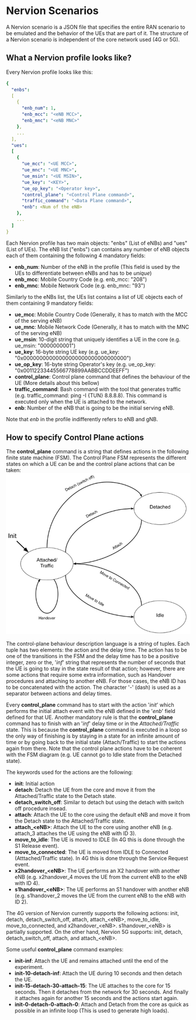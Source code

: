 # Nervion Scenarios

A Nervion scenario is a JSON file that specifies the entire RAN scenario to be emulated and the behavior of the UEs that are part of it. The structure of a Nervion scenario is independent of the core network used (4G or 5G).

## What a Nervion profile looks like?

Every Nervion profile looks like this:

```yaml
{
  "enbs":
  [
    {
      "enb_num": 1,
      "enb_mcc": "<eNB MCC>",
      "enb_mnc": "<eNB MNC>"
    },
    ...
  ],
  "ues":
  [
    {
      "ue_mcc": "<UE MCC>",
      "ue_mnc": "<UE MNC>",
      "ue_msin": "<UE MSIN>",
      "ue_key": "<KEY>",
      "ue_op_key": "<Operator key>",
      "control_plane": "<Control Plane command>",
      "traffic_command": "<Data Plane command>",
      "enb": <Num of the eNB>
    },
    ...
  ]
}
```

Each Nervion profile has two main objects: "enbs" (List of eNBs) and "ues" (List of UEs). 
The eNB list ("enbs") can contains any number of eNB objects each of them containing the following 4 mandatory fields:
- **enb_num**: Number of the eNB in the profile (This field is used by the UEs to differentiate between eNBs and has to be *unique*)
- **enb_mcc**: Mobile Country Code (e.g. enb_mcc: "208")
- **enb_mnc**: Mobile Network Code (e.g. enb_mnc: "93")

Similarly to the eNBs list, the UEs list contains a list of UE objects each of them containing 9 mandatory fields:
- **ue_mcc**: Mobile Country Code (Generally, it has to match with the MCC of the serving eNB)
- **ue_mnc**: Mobile Network Code (Generally, it has to match with the MNC of the serving eNB)
- **ue_msin**: 10-digit string that uniquely identifies a UE in the core (e.g. ue_msin: "0000000001")
- **ue_key**: 16-byte string UE key (e.g. ue_key: "0x00000000000000000000000000000000")
- **ue_op_key**: 16-byte string Operator's key (e.g. ue_op_key: "0x00112233445566778899AABBCCDDEEFF")
- **control_plane**: Control plane command that defines the behaviour of the UE (More details about this bellow)
- **traffic_command**: Bash command with the tool that generates traffic (e.g. traffic_command: ping -I {TUN} 8.8.8.8). This command is executed only when the UE is attached to the network.
- **enb**: Number of the eNB that is going to be the initial serving eNB.

Note that *enb* in the profile indifferently refers to eNB and gNB.

## How to specify Control Plane actions

The **control_plane** command is a string that defines actions in the following finite state machine (FSM). The Control Plane FSM represents the different states on which a UE can be and the control plane actions that can be taken:
![Control Plane state machine](/doc/images/state_machine.png)

The control-plane behaviour description language is a string of tuples. Each tuple has two elements: the action and the delay time. The action has to be one of the transitions in the FSM and the delay time has to be a positive integer, zero or the, '*inf*' string that represents the number of seconds that the UE is going to stay in the state result of that action; however, there are some actions that require some extra information, such as Handover procedures and attaching to another eNB. For those cases, the eNB ID has to be concatenated with the action. The character '*-*' (dash) is used as a separator between actions and delay times.

Every **control_plane** command has to start with the action '*init*' which performs the initial attach event with the eNB defined in the '*enb*' field defined for that UE. Another mandatory rule is that the **control_plane** command has to finish with an '*inf*' delay time or in the *Attached/Traffic* state. This is because the **control_plane** command is executed in a loop so the only way of finishing is by staying in a state for an infinite amount of time or by going back to the initial state (Attach/Traffic) to start the actions again from there. Note that the control plane actions have to be coherent with the FSM diagram (e.g. UE cannot go to Idle state from the Detached state).

The keywords used for the actions are the following:
- **init**: Initial action
- **detach**: Detach the UE from the core and move it from the Attached/Traffic state to the Detach state.
- **detach_switch_off**: Similar to detach but using the detach with switch off procedure insead.
- **attach**: Attach the UE to the core using the default eNB and move it from the Detach state to the Attached/Traffic state.
- **attach_\<eNB>**: Attach the UE to the core using another eNB (e.g. attach_3 attaches the UE using the eNB with ID 3).
- **move_to_idle**: The UE is moved to IDLE (In 4G this is done through the S1 Release event).
- **move_to_connected**: The UE is moved from IDLE to Connected (Atttached/Traffic state). In 4G this is done through the Service Request event.
- **x2handover_\<eNB>**: The UE performs an X2 handover with another eNB (e.g. x2handover_4 moves the UE from the current eNB to the eNB with ID 4).
- **s1handover_\<eNB>**: The UE performs an S1 handover with another eNB (e.g. s1handover_2 moves the UE from the current eNB to the eNB with ID 2).

The 4G version of Nervion currently supports the following actions: init, detach, detach_switch_off, attach, attach_\<eNB>, move_to_idle, move_to_connected, and x2handover_\<eNB>. s1handover_\<eNB> is partially supported. On the other hand, Nervion 5G supports: init, detach, detach_switch_off, attach, and attach_\<eNB>.


Some useful **control_plane** command examples:
- **init-inf**: Attach the UE and remains attached until the end of the experiment.
- **init-10-detach-inf**: Attach the UE during 10 seconds and then detach the UE.
- **init-15-detach-30-attach-15**: The UE attaches to the core for 15 seconds. Then it detaches from the network for 30 seconds. And finally it attaches again for another 15 seconds and the actions start again.
- **init-0-detach-0-attach-0**: Attach and Detach from the core as quick as possible in an infinite loop (This is used to generate high loads).
